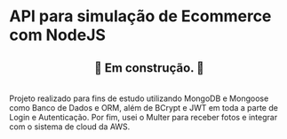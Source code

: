 # API para simulação de Ecommerce com NodeJS
<h2 align='center'>🚧 Em construção. 🚧</h2>
<br>
Projeto realizado para fins de estudo utilizando MongoDB e Mongoose como Banco de Dados e ORM, além de BCrypt e JWT em toda a parte de Login e Autenticação. Por fim, usei o Multer para receber fotos e integrar com o sistema de cloud da AWS.
